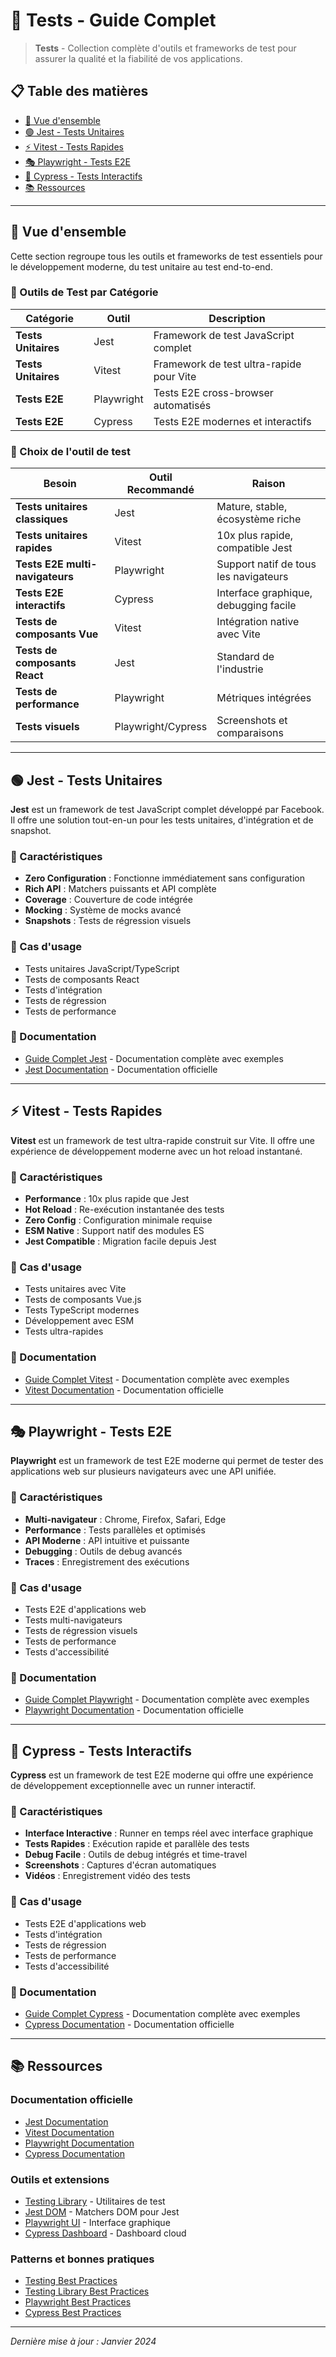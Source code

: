 # 🧪 Tests - Guide Complet

> **Tests** - Collection complète d'outils et frameworks de test pour assurer la qualité et la fiabilité de vos applications.

## 📋 Table des matières
- [🎯 Vue d'ensemble](#-vue-densemble)
- [🟢 Jest - Tests Unitaires](#-jest---tests-unitaires)
- [⚡ Vitest - Tests Rapides](#-vitest---tests-rapides)
- [🎭 Playwright - Tests E2E](#-playwright---tests-e2e)
- [🎯 Cypress - Tests Interactifs](#-cypress---tests-interactifs)
- [📚 Ressources](#-ressources)

---

## 🎯 Vue d'ensemble

Cette section regroupe tous les outils et frameworks de test essentiels pour le développement moderne, du test unitaire au test end-to-end.

### 🎯 Outils de Test par Catégorie

| Catégorie | Outil | Description |
|-----------|-------|-------------|
| **Tests Unitaires** | Jest | Framework de test JavaScript complet |
| **Tests Unitaires** | Vitest | Framework de test ultra-rapide pour Vite |
| **Tests E2E** | Playwright | Tests E2E cross-browser automatisés |
| **Tests E2E** | Cypress | Tests E2E modernes et interactifs |

### 🎯 Choix de l'outil de test

| Besoin | Outil Recommandé | Raison |
|--------|------------------|--------|
| **Tests unitaires classiques** | Jest | Mature, stable, écosystème riche |
| **Tests unitaires rapides** | Vitest | 10x plus rapide, compatible Jest |
| **Tests E2E multi-navigateurs** | Playwright | Support natif de tous les navigateurs |
| **Tests E2E interactifs** | Cypress | Interface graphique, debugging facile |
| **Tests de composants Vue** | Vitest | Intégration native avec Vite |
| **Tests de composants React** | Jest | Standard de l'industrie |
| **Tests de performance** | Playwright | Métriques intégrées |
| **Tests visuels** | Playwright/Cypress | Screenshots et comparaisons |

---

## 🟢 Jest - Tests Unitaires

**Jest** est un framework de test JavaScript complet développé par Facebook. Il offre une solution tout-en-un pour les tests unitaires, d'intégration et de snapshot.

### 🎯 Caractéristiques
- **Zero Configuration** : Fonctionne immédiatement sans configuration
- **Rich API** : Matchers puissants et API complète
- **Coverage** : Couverture de code intégrée
- **Mocking** : Système de mocks avancé
- **Snapshots** : Tests de régression visuels

### 🎯 Cas d'usage
- Tests unitaires JavaScript/TypeScript
- Tests de composants React
- Tests d'intégration
- Tests de régression
- Tests de performance

### 📖 Documentation
- [Guide Complet Jest](./jest.md) - Documentation complète avec exemples
- [Jest Documentation](https://jestjs.io/docs/getting-started) - Documentation officielle

---

## ⚡ Vitest - Tests Rapides

**Vitest** est un framework de test ultra-rapide construit sur Vite. Il offre une expérience de développement moderne avec un hot reload instantané.

### 🎯 Caractéristiques
- **Performance** : 10x plus rapide que Jest
- **Hot Reload** : Re-exécution instantanée des tests
- **Zero Config** : Configuration minimale requise
- **ESM Native** : Support natif des modules ES
- **Jest Compatible** : Migration facile depuis Jest

### 🎯 Cas d'usage
- Tests unitaires avec Vite
- Tests de composants Vue.js
- Tests TypeScript modernes
- Développement avec ESM
- Tests ultra-rapides

### 📖 Documentation
- [Guide Complet Vitest](./vitest.md) - Documentation complète avec exemples
- [Vitest Documentation](https://vitest.dev/) - Documentation officielle

---

## 🎭 Playwright - Tests E2E

**Playwright** est un framework de test E2E moderne qui permet de tester des applications web sur plusieurs navigateurs avec une API unifiée.

### 🎯 Caractéristiques
- **Multi-navigateur** : Chrome, Firefox, Safari, Edge
- **Performance** : Tests parallèles et optimisés
- **API Moderne** : API intuitive et puissante
- **Debugging** : Outils de debug avancés
- **Traces** : Enregistrement des exécutions

### 🎯 Cas d'usage
- Tests E2E d'applications web
- Tests multi-navigateurs
- Tests de régression visuels
- Tests de performance
- Tests d'accessibilité

### 📖 Documentation
- [Guide Complet Playwright](./playwright.md) - Documentation complète avec exemples
- [Playwright Documentation](https://playwright.dev/) - Documentation officielle

---

## 🎯 Cypress - Tests Interactifs

**Cypress** est un framework de test E2E moderne qui offre une expérience de développement exceptionnelle avec un runner interactif.

### 🎯 Caractéristiques
- **Interface Interactive** : Runner en temps réel avec interface graphique
- **Tests Rapides** : Exécution rapide et parallèle des tests
- **Debug Facile** : Outils de debug intégrés et time-travel
- **Screenshots** : Captures d'écran automatiques
- **Vidéos** : Enregistrement vidéo des tests

### 🎯 Cas d'usage
- Tests E2E d'applications web
- Tests d'intégration
- Tests de régression
- Tests de performance
- Tests d'accessibilité

### 📖 Documentation
- [Guide Complet Cypress](./cypress.md) - Documentation complète avec exemples
- [Cypress Documentation](https://docs.cypress.io/) - Documentation officielle

---

## 📚 Ressources

### Documentation officielle
- [Jest Documentation](https://jestjs.io/docs/getting-started)
- [Vitest Documentation](https://vitest.dev/)
- [Playwright Documentation](https://playwright.dev/)
- [Cypress Documentation](https://docs.cypress.io/)

### Outils et extensions
- [Testing Library](https://testing-library.com/) - Utilitaires de test
- [Jest DOM](https://github.com/testing-library/jest-dom) - Matchers DOM pour Jest
- [Playwright UI](https://playwright.dev/docs/test-ui) - Interface graphique
- [Cypress Dashboard](https://docs.cypress.io/guides/dashboard/introduction) - Dashboard cloud

### Patterns et bonnes pratiques
- [Testing Best Practices](https://github.com/goldbergyoni/javascript-testing-best-practices)
- [Testing Library Best Practices](https://kentcdodds.com/blog/common-mistakes-with-react-testing-library)
- [Playwright Best Practices](https://playwright.dev/guide/best-practices)
- [Cypress Best Practices](https://docs.cypress.io/guides/references/best-practices)

---

*Dernière mise à jour : Janvier 2024*
